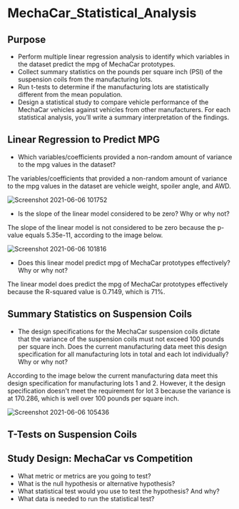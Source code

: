 # MechaCar_Statistical_Analysis

## Purpose
- Perform multiple linear regression analysis to identify which variables in the dataset predict the mpg of MechaCar prototypes.
- Collect summary statistics on the pounds per square inch (PSI) of the suspension coils from the manufacturing lots.
- Run t-tests to determine if the manufacturing lots are statistically different from the mean population.
- Design a statistical study to compare vehicle performance of the MechaCar vehicles against vehicles from other manufacturers. For each statistical analysis, you’ll write a summary interpretation of the findings.

## Linear Regression to Predict MPG
- Which variables/coefficients provided a non-random amount of variance to the mpg values in the dataset?

The variables/coefficients that provided a non-random amount of variance to the mpg values in the dataset are vehicle weight, spoiler angle, and AWD.

![Screenshot 2021-06-06 101752](https://user-images.githubusercontent.com/49353083/120928224-be59cf80-c6b1-11eb-8b89-6d54fc5b34b6.png)

- Is the slope of the linear model considered to be zero? Why or why not?

 The slope of the linear model is not considered to be zero because the p-value equals 5.35e-11, according to the image below.
 
![Screenshot 2021-06-06 101816](https://user-images.githubusercontent.com/49353083/120928253-dcbfcb00-c6b1-11eb-87e3-1ada0373553a.png)

- Does this linear model predict mpg of MechaCar prototypes effectively? Why or why not?

The linear model does predict the mpg of MechaCar prototypes effectively because the R-squared value is 0.7149, which is 71%.

## Summary Statistics on Suspension Coils
- The design specifications for the MechaCar suspension coils dictate that the variance of the suspension coils must not exceed 100 pounds per square inch. Does the current manufacturing data meet this design specification for all manufacturing lots in total and each lot individually? Why or why not?

According to the image below the current manufacturing data meet this design specification for manufacturing lots 1 and 2. However, it the design specification doesn't meet the requirement for lot 3 because the variance is at 170.286, which is well over 100 pounds per square inch.

![Screenshot 2021-06-06 105436](https://user-images.githubusercontent.com/49353083/120929195-1eeb0b80-c6b6-11eb-9546-e70879e151c4.png)


## T-Tests on Suspension Coils


## Study Design: MechaCar vs Competition


- What metric or metrics are you going to test?
- What is the null hypothesis or alternative hypothesis?
- What statistical test would you use to test the hypothesis? And why?
- What data is needed to run the statistical test?
